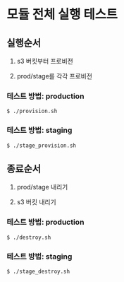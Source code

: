 # 모듈 전체 실행 테스트

## 실행순서

1. s3 버킷부터 프로비전

2. prod/stage를 각각 프로비전

### 테스트 방법: production

`$ ./provision.sh`

### 테스트 방법: staging

`$ ./stage_provision.sh`

## 종료순서

1. prod/stage 내리기

2. s3 버킷 내리기

### 테스트 방법: production

`$ ./destroy.sh`

### 테스트 방법: staging

`$ ./stage_destroy.sh`
